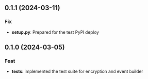 ## 0.1.1 (2024-03-11)

### Fix

- **setup.py**: Prepared for the test PyPI deploy

## 0.1.0 (2024-03-05)

### Feat

- **tests**: implemented the test suite for encryption and event builder
